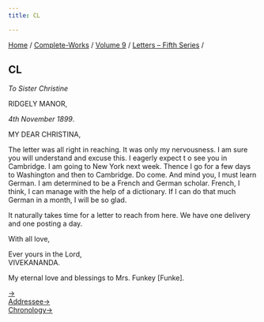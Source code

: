```yaml
---
title: CL

---
```



[Home](../../../index.htm) / [Complete-Works](../../complete_works.htm)
/ [Volume 9](../volume_9_contents.htm) / [Letters – Fifth
Series](letters_fifth_series_contents.htm) /



## CL

*To Sister Christine*

RIDGELY MANOR,

*4th November 1899*.

MY DEAR CHRISTINA,

The letter was all right in reaching. It was only my nervousness. I am
sure you will understand and excuse this. I eagerly expect t o see you
in Cambridge. I am going to New York next week. Thence I go for a few
days to Washington and then to Cambridge. Do come. And mind you, I must
learn German. I am determined to be a French and German scholar. French,
I think, I can manage with the help of a dictionary. If I can do that
much German in a month, I will be so glad.

It naturally takes time for a letter to reach from here. We have one
delivery and one posting a day.

With all love,

Ever yours in the Lord,  
VIVEKANANDA.

My eternal love and blessings to Mrs. Funkey \[Funke\].

[→](151_christina.htm)  
[Addressee→](151_christina.htm)  
[Chronology→](151_christina.htm)


